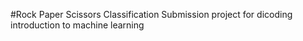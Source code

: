 #Rock Paper Scissors Classification
 Submission project for dicoding introduction to machine learning
